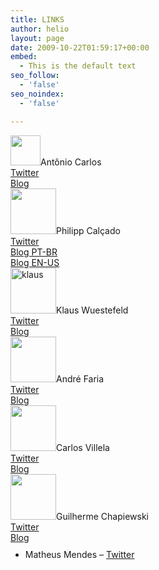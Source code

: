 ```yaml
---
title: LINKS
author: helio
layout: page
date: 2009-10-22T01:59:17+00:00
embed:
  - This is the default text
seo_follow:
  - 'false'
seo_noindex:
  - 'false'

---
```

<div class="alignleft">
  <img class="alignleft size-full wp-image-332" alt="" title="ac" src="/uploads/2009/10/ac.jpg"  width="48" height="48" />Antônio Carlos<br /> <a title="twitter" href="http://twitter.com/acarlos1000" target="_blank">Twitter</a><br /> <a title="Blog" href="http://www.acarlos.com.br/blog/" target="_blank">Blog</a>
</div>

<div class="alignleft">
  <img class="size-full wp-image-307 alignleft" title="pcalcado" src="/uploads/2009/10/pcalcado.png" alt="" width="73" height="73" />Philipp Calçado<br /> <a title="twitter" href="http://twitter.com/pcalcado">Twitter</a><br /> <a title="BLOG" href="http://www.fragmental.com.br/">Blog PT-BR</a><br /> <a href="http://fragmental.tw/">Blog EN-US</a>
</div>

<div class="alignleft">
  <img class="alignleft size-full wp-image-324" title="klaus" src="/uploads/2009/10/klaus.png"  width="73" height="73" />Klaus Wuestefeld<br /> <a title="twitter" href="http://twitter.com/klauswuestefeld" target="_blank">Twitter</a><br /> <a title="Blog" href="http://klauswuestefeld.blogspot.com/" target="_blank">Blog</a>
</div>

<div class="alignleft" style="clear:both;">
  <img class="size-full wp-image-311 alignleft" title="andreFaria" src="/uploads/2009/10/andreFaria1.png" alt="" width="73" height="73" />André Faria<br /> <a title="twitter" href="http://twitter.com/andrefaria">Twitter</a><br /> <a title="BLOG" href="http://blog.andrefaria.com/">Blog</a>
</div>

<div class="alignleft">
  <img class="alignleft size-full wp-image-315" title="cv" src="/uploads/2009/10/cv.jpg" alt="" width="73" height="73" />Carlos Villela<br /> <a title="twitter" href="http://twitter.com/cv" target="_blank">Twitter</a><br /> <a title="Blog" href="http://www.lixo.org/" target="_blank">Blog</a>
</div>

<div class="alignleft">
  <img class="alignleft size-full wp-image-314" title="gc" src="/uploads/2009/10/gc.jpg" alt="" width="73" height="73" />Guilherme Chapiewski<br /> <a title="twitter" href="http://twitter.com/gchapiewski">Twitter</a><br /> <a title="BLOG" href="http://gc.blog.br/" target="_blank">Blog</a>
</div>

<div style="clear:both;">
  <ul style="margin:10px 0px;">
    <li>
      Matheus Mendes &#8211; <a href="http://twitter.com/bigodines">Twitter</a>
    </li>
  </ul>
</div>